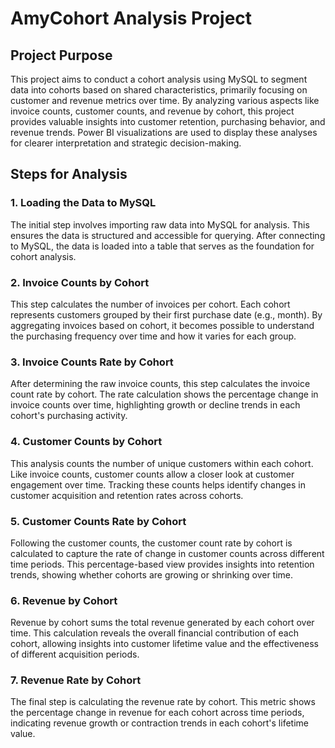 # AmyCohort Analysis Project

## Project Purpose

This project aims to conduct a cohort analysis using MySQL to segment data into cohorts based on shared characteristics, primarily focusing on customer and revenue metrics over time. By analyzing various aspects like invoice counts, customer counts, and revenue by cohort, this project provides valuable insights into customer retention, purchasing behavior, and revenue trends. Power BI visualizations are used to display these analyses for clearer interpretation and strategic decision-making.

## Steps for Analysis

### 1. Loading the Data to MySQL
The initial step involves importing raw data into MySQL for analysis. This ensures the data is structured and accessible for querying. After connecting to MySQL, the data is loaded into a table that serves as the foundation for cohort analysis.

### 2. Invoice Counts by Cohort
This step calculates the number of invoices per cohort. Each cohort represents customers grouped by their first purchase date (e.g., month). By aggregating invoices based on cohort, it becomes possible to understand the purchasing frequency over time and how it varies for each group.

### 3. Invoice Counts Rate by Cohort
After determining the raw invoice counts, this step calculates the invoice count rate by cohort. The rate calculation shows the percentage change in invoice counts over time, highlighting growth or decline trends in each cohort's purchasing activity.

### 4. Customer Counts by Cohort
This analysis counts the number of unique customers within each cohort. Like invoice counts, customer counts allow a closer look at customer engagement over time. Tracking these counts helps identify changes in customer acquisition and retention rates across cohorts.

### 5. Customer Counts Rate by Cohort
Following the customer counts, the customer count rate by cohort is calculated to capture the rate of change in customer counts across different time periods. This percentage-based view provides insights into retention trends, showing whether cohorts are growing or shrinking over time.

### 6. Revenue by Cohort
Revenue by cohort sums the total revenue generated by each cohort over time. This calculation reveals the overall financial contribution of each cohort, allowing insights into customer lifetime value and the effectiveness of different acquisition periods.

### 7. Revenue Rate by Cohort
The final step is calculating the revenue rate by cohort. This metric shows the percentage change in revenue for each cohort across time periods, indicating revenue growth or contraction trends in each cohort's lifetime value.
